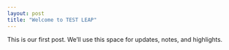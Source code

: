 ```yaml
---
layout: post
title: "Welcome to TEST LEAP"
---
```


This is our first post. We’ll use this space for updates, notes, and highlights.
